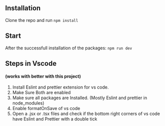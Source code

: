 ## Installation

Clone the repo and run `npm install`

## Start

After the successfull installation of the packages: `npm run dev`

## Steps in Vscode

#### (works with better with this project)

1. Install Eslint and prettier extension for vs code.
2. Make Sure Both are enabled
3. Make sure all packages are Installed. (Mostly Eslint and prettier in node_modules)
4. Enable formatOnSave of vs code
5. Open a .jsx or .tsx files and check if the bottom right corners of vs code have Eslint and Prettier with a double tick

